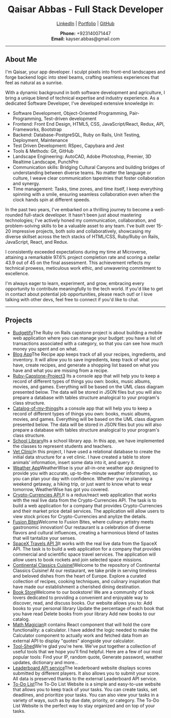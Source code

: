 <h1 align="center">Qaisar Abbas - Full Stack Developer</h1>

<p align="center">
  <a href="https://www.linkedin.com/in/kaisar-abbas">LinkedIn</a> |
  <a href="https://kaiserabbas.github.io/project-portfolio/">Portfolio</a> |
  <a href="https://github.com/Kaiserabbas">GitHub</a>
</p>

<p align="center">
  <strong>Phone:</strong> +923140071447 <br>
  <strong>Email:</strong> kayser.abbas@gmail.com
</p>

<hr>

<h2>About Me</h2>

<p>
  I'm Qaisar, your app developer. I sculpt pixels into front-end landscapes and forge backend logic into steel beams, crafting seamless experiences that feel as natural as a sunrise.
</p>

<p>
  With a dynamic background in both software development and agriculture, I bring a unique blend of technical expertise and industry experience. As a dedicated Software Developer, I've developed extensive knowledge in:
</p>

<ul>
  <li>Software Development, Object-Oriented Programming, Pair-Programming, Test-driven development</li>
  <li>Frontend: Front End Design, HTML5, CSS, JavaScript/React, Redux, API, Frameworks, Bootstrap</li>
  <li>Backend: Database-PostgreSQL, Ruby on Rails, Unit Testing, Deployment, Maintenance</li>
  <li>Test Driven Development: RSpec, Capybara and Jest</li>
  <li>Tools & Methods: Git, GitHub</li>
  <li>Landscape Engineering: AutoCAD, Adobe Photoshop, Premier, 3D Realtime Landscape, PunchPro</li>
  <li>Communication skills: Bridging Cultural Canyons and building bridges of understanding between diverse teams. No matter the language or culture, I weave clear communication tapestries that foster collaboration and synergy.</li>
  <li>Time management: Tasks, time zones, and time itself, I keep everything spinning with a smile, ensuring seamless collaboration even when the clock hands spin at different speeds.</li>
</ul>

<p>
  In the past two years, I've embarked on a thrilling journey to become a well-rounded full-stack developer. It hasn't been just about mastering technologies; I've actively honed my communication, collaboration, and problem-solving skills to be a valuable asset to any team. I've built over 15-20 impressive projects, both solo and collaboratively, showcasing my diverse skillset across the tech stacks of HTML/CSS, Ruby/Ruby on Rails, JavaScript, React, and Redux.
</p>

<p>
  I consistently exceeded expectations during my time at Microverse, attaining a remarkable 97.6% project completion rate and scoring a stellar 43.9 out of 45 on the final assessment. This achievement reflects my technical prowess, meticulous work ethic, and unwavering commitment to excellence.
</p>

<p>
  I'm always eager to learn, experiment, and grow, embracing every opportunity to contribute meaningfully to the tech world. If you'd like to get in contact about potential job opportunities, please reach out! or I love talking with other devs, feel free to connect if you'd like to chat.
</p>

<hr>

<h2>Projects</h2>

<ul>
<li><a href="https://github.com/Kaiserabbas/Budgetify">Budgetify</a>The Ruby on Rails capstone project is about building a mobile web application where you can manage your budget: you have a list of transactions associated with a category, so that you can see how much money you spent and on what.

</li>
<li><a href="https://github.com/Kaiserabbas/food_recipe">Blog App</a>The Recipe app keeps track of all your recipes, ingredients, and inventory. It will allow you to save ingredients, keep track of what you have, create recipes, and generate a shopping list based on what you have and what you are missing from a recipe.
</li>
<li><a href="https://github.com/Kaiserabbas/ruby-group-capstone">Ruby-Capstone-Project3</a> Its a console app that will help you to keep a record of different types of things you own: books, music albums, movies, and games. Everything will be based on the UML class diagram presented below. The data will be stored in JSON files but you will also prepare a database with tables structure analogical to your program's class structure.
</li>
<li><a href="https://github.com/Kaiserabbas/Catalog-of-my-things">Catalog-of-my-things</a>Its a console app that will help you to keep a record of different types of things you own: books, music albums, movies, and games. Everything will be based on the UML class diagram presented below. The data will be stored in JSON files but you will also prepare a database with tables structure analogical to your program's class structure.
</li>
<li><a href="https://github.com/Kaiserabbas/school_library">School Library</a>Its a school library app. In this app, we have implemented the classes to represent students and teachers.
</li>
<li><a href="https://github.com/Kaiserabbas/vet_clinic">Vet Clinic</a>In this project, I have used a relational database to create the initial data structure for a vet clinic. I have created a table to store animals' information, insert some data into it, and query it.
</li>
<li><a href="https://github.com/Kaiserabbas/WeatherApp">Weather App</a>WeatherWise is your all-in-one weather app designed to provide you with accurate, up-to-the-minute weather information, so you can plan your day with confidence. Whether you're planning a weekend getaway, a hiking trip, or just want to know what to wear tomorrow, WeatherWise has got you covered.
</li>
<li><a href="https://github.com/Kaiserabbas/crypto-currencies">Crypto-Currencies API.</a>It is a redux/react web application that works with the real live data from the Crypto-Currencies API. The task is to build a web application for a company that provides Crypto-Currencies and their market price detail services. The application will allow users to view stock prices for Crypto-Currencies and anylize the details.
</li>
<li><a href="https://github.com/Kaiserabbas/Fusion-Bites">Fusion Bites</a>Welcome to Fusion Bites, where culinary artistry meets gastronomic innovation! Our restaurant is a celebration of diverse flavors and cultural influences, creating a harmonious blend of tastes that will tantalize your senses.
</li>
<li><a href="https://github.com/Kaiserabbas/Space-Travelers-Hub">SpaceX Travels API 3</a>It works with the real live data from the SpaceX API. The task is to build a web application for a company that provides commercial and scientific space travel services. The application will allow users to book rockets and join selected space missions.
</li>
<li><a href="https://github.com/Kaiserabbas/continental--cuisine">Continental Classics Cuisine!</a>Welcome to the repository of Continental Classics Cuisine! At our restaurant, we take pride in serving timeless and beloved dishes from the heart of Europe. Explore a curated collection of recipes, cooking techniques, and culinary inspiration that have made our establishment a cherished dining destination.
</li>
<li><a href="https://github.com/Kaiserabbas/bookstore">Book Store</a>Welcome to our bookstore! We are a community of book lovers dedicated to providing a convenient and enjoyable way to discover, read, and discuss books. Our website allows you to: Add books to your personal library Update the percentage of each book that you have read Delete books from your library Add new books to our catalog.
</li>
<li><a href="https://github.com/Kaiserabbas/math-magician">Math Magician</a>It contains React component that will hold the core functionality: a calculator. I have added the logic needed to make the Calculator component to actually work and fetched data from an external API to display "quotes" alongside your calculator.
</li>
<li><a href="https://github.com/Kaiserabbas/Tool-Shed">Tool-Shed</a>We're glad you're here. We've put together a collection of useful tools that we hope you'll find helpful. Here are a few of our most popular tools: Find your IP, random quote, Generate password, weather updates, dictionary and more...
</li>
<li><a href="https://github.com/Kaiserabbas/leaderboard">Leaderboard API service</a>The leaderboard website displays scores submitted by different players. It also allows you to submit your score. All data is preserved thanks to the external Leaderboard API service.
</li>
<li><a href="https://github.com/Kaiserabbas/myday-todo">To-Do List</a>The To-Do List Website is a simple and easy-to-use website that allows you to keep track of your tasks. You can create tasks, set deadlines, and prioritize your tasks. You can also view your tasks in a variety of ways, such as by due date, priority, or category. The To-Do List Website is the perfect way to stay organized and on top of your tasks.
</li>
